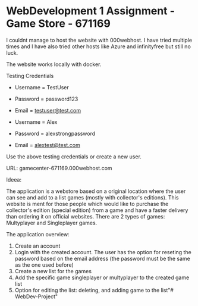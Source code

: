 # WebDevelopment 1 Assignment - Game Store - 671169

I couldnt manage to host the website with 000webhost. I have tried multiple times and I have also tried other hosts like Azure and infinityfree but still no luck.

The website works locally with docker.

Testing Credentials
- Username = TestUser
- Password = password123
- Email = testuser@test.com


- Username = Alex
- Password = alexstrongpassword
- Email = alextest@test.com

 Use the above testing credentials or create a new user.

URL: gamecenter-671169.000webhost.com

Ideea:

The application is a webstore based on a original location where the user can see and add to a list games (mostly with collector's editions).
This website is ment for those people which would like to purchase the collector's edition (special edition) from a game and have a faster delivery than ordering it on official websites. There are 2 types of games: Multyplayer and Singleplayer games.

The application overview:
1. Create an account
2. Login with the created account. The user has the option for reseting the password based on the email address (the password must be the same as the one used before)
3. Create a new list for the games
4. Add the specific game singleplayer or multyplayer to the created game list
5. Option for editing the list: deleting, and adding game to the list"# WebDev-Project" 
